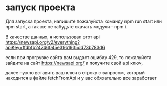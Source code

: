 # запуск проекта
Для запуска проекта, напишите пожалуйста команду npm run start или npm start, а так же не забудьте скачать модули - npm i.

В качестве данных, я использовал этот api https://newsapi.org/v2/everything?apiKey=ffdbfb24746045e39b1935dd73b783d6 

если при прогрузке сайта вам выдаст ошибку 429, то пожалуйста зайдите на сайт https://newsapi.org/ и получите свой api ключ,

далее нужно вставить ваш ключ в строку с запросом, который находится в файле fetchFromApi и у вас обязательно все заработает



